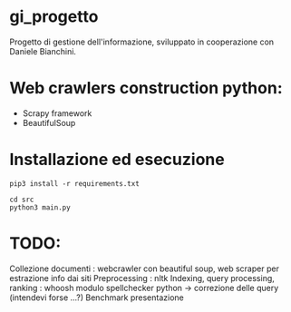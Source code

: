 # gi_progetto
Progetto di gestione dell'informazione, sviluppato in cooperazione con Daniele Bianchini.

# Web crawlers construction python:
- Scrapy framework 
- BeautifulSoup

# Installazione ed esecuzione

```shell
pip3 install -r requirements.txt

cd src
python3 main.py
```

# TODO:
Collezione documenti : webcrawler con beautiful soup, web scraper per estrazione info dai siti
Preprocessing : nltk 
Indexing, query processing, ranking : whoosh
modulo spellchecker python -> correzione delle query (intendevi forse ...?)
Benchmark 
presentazione
